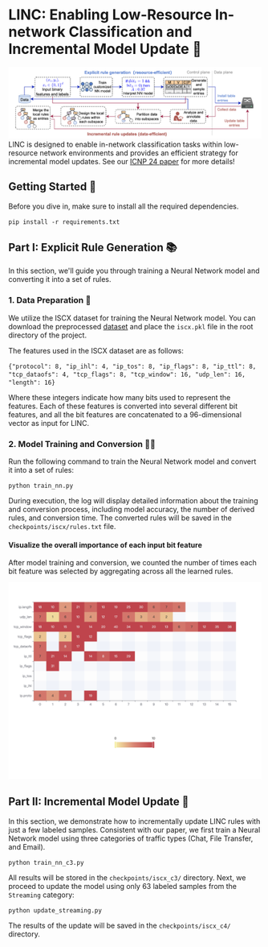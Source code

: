 # LINC: Enabling Low-Resource In-network Classification and Incremental Model Update 🚀 
![LINC Project Logo](./assets/image.png)
LINC is designed to enable in-network classification tasks within low-resource network environments and provides an efficient strategy for incremental model updates. See our [ICNP 24 paper]() for more details! 

## Getting Started 🚀
Before you dive in, make sure to install all the required dependencies.
```
pip install -r requirements.txt
```
## Part I: Explicit Rule Generation 📚
In this section, we'll guide you through training a Neural Network model and converting it into a set of rules.
### 1. Data Preparation 📝
We utilize the ISCX dataset for training the Neural Network model. You can download the preprocessed [dataset](https://pan.baidu.com/s/1zOzm9DVIrjYMFD9re08_mg?pwd=3dqn) and place the `iscx.pkl` file in the root directory of the project.

The features used in the ISCX dataset are as follows:
```
{"protocol": 8, "ip_ihl": 4, "ip_tos": 8, "ip_flags": 8, "ip_ttl": 8,  "tcp_dataofs": 4, "tcp_flags": 8, "tcp_window": 16, "udp_len": 16, "length": 16}
```
Where these integers indicate how many bits used to represent the features. 
Each of these features is converted into several different bit features, and all the bit features are concatenated to a 96-dimensional vector as input for LINC.

### 2. Model Training and Conversion 🏋️‍♂️
Run the following command to train the Neural Network model and convert it into a set of rules:
```
python train_nn.py
```
During execution, the log will display detailed information about the training and conversion process, including model accuracy, the number of derived rules, and conversion time. The converted rules will be saved in the `checkpoints/iscx/rules.txt` file.

#### Visualize the overall importance of each input bit feature
After model training and conversion, we counted the number of times each bit feature was selected by aggregating across all the learned rules.

![LINC Project Logo](./assets/heatmap.png)
## Part II: Incremental Model Update 🔄
In this section, we demonstrate how to incrementally update LINC rules with just a few labeled samples.
Consistent with our paper, we first train a Neural Network model using three categories of traffic types (Chat, File Transfer, and Email).
```
python train_nn_c3.py
```
All results will be stored in the `checkpoints/iscx_c3/` directory.
Next, we proceed to update the model using only 63 labeled samples from the `Streaming` category:
```
python update_streaming.py
```
The results of the update will be saved in the `checkpoints/iscx_c4/` directory.